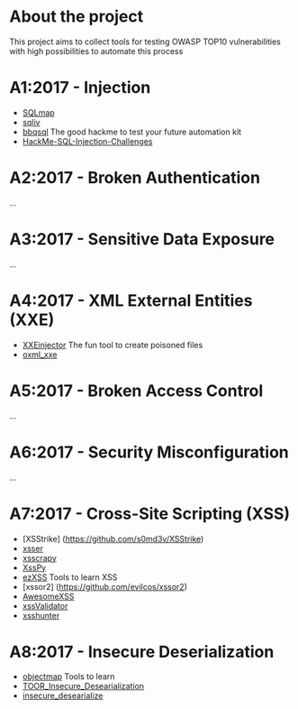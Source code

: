 # About the project

This project aims to collect tools for testing OWASP TOP10 vulnerabilities with high possibilities to automate this process

# A1:2017 - Injection

* [SQLmap](https://github.com/sqlmapproject/sqlmap)
* [sqliv](https://github.com/the-robot/sqliv)
* [bbqsql](https://github.com/Neohapsis/bbqsql)
The good hackme to test your future automation kit
* [HackMe-SQL-Injection-Challenges](https://github.com/breakthenet/HackMe-SQL-Injection-Challenges)

# A2:2017 - Broken Authentication
...

# A3:2017 - Sensitive Data Exposure
...

# A4:2017 - XML External Entities (XXE)

* [XXEinjector](https://github.com/enjoiz/XXEinjector)
The fun tool to create poisoned files
* [oxml_xxe](https://github.com/BuffaloWill/oxml_xxe)

# A5:2017 - Broken Access Control
...

# A6:2017 - Security Misconfiguration
...

# A7:2017 - Cross-Site Scripting (XSS)
* [XSStrike] (https://github.com/s0md3v/XSStrike)
* [xsser](https://github.com/epsylon/xsser)
* [xsscrapy](https://github.com/DanMcInerney/xsscrapy)
* [XssPy](https://github.com/faizann24/XssPy)
* [ezXSS](https://github.com/ssl/ezXSS)
Tools to learn XSS
* [xssor2] (https://github.com/evilcos/xssor2)
* [AwesomeXSS](https://github.com/s0md3v/AwesomeXSS)
* [xssValidator](https://github.com/nVisium/xssValidator)
* [xsshunter](https://github.com/mandatoryprogrammer/xsshunter)

# A8:2017 - Insecure Deserialization
* [objectmap](https://github.com/georlav/objectmap)
Tools to learn
* [TOOR_Insecure_Desearialization](https://github.com/Furduhlutur/TOOR_Insecure_Deserialization)
* [insecure_desearialize](https://github.com/Zeerg/insecure_deserialize)
